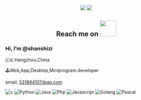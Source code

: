 <p align = "center">
  <img src = "https://github-readme-stats.vercel.app/api?username=shanshizi&show_icons=true&theme=tokyonight&line_height=27">
  <img src = "https://github-readme-stats.vercel.app/api/top-langs/?username=shanshizi&theme=radical">
</p>

<h2 align="center">Reach me on <img src="https://media.giphy.com/media/mGcNjsfWAjY5AEZNw6/giphy.gif" width="50"></h2>


### Hi, I’m @shanshizi

🇨🇳 Hangzhou,China

🕹Web,App,Desktop,Miniprogram developer

email: 531894107@qq.com

![c](https://img.shields.io/badge/-C-192133?style=flat-square&logoColor=white)
![Python](https://img.shields.io/badge/-Python-192133?style=flat-square&logoColor=white)
![Java](https://img.shields.io/badge/-Java-192133?style=flat-square&logoColor=white)
![Php](https://img.shields.io/badge/-PHP-192133?style=flat-square&logoColor=white)
![Javascript](https://img.shields.io/badge/-Javascript-192133?style=flat-square&logoColor=white)
![Golang](https://img.shields.io/badge/-Golang-192133?style=flat-square&logoColor=white)
![Pascal](https://img.shields.io/badge/-Pascal-192133?style=flat-square&logoColor=white)

<!---
![Python](https://img.shields.io/badge/-Python-192133?style=flat-square&logo=python&logoColor=white)
![Java](https://img.shields.io/badge/-Java-192133?style=flat-square&logo=figma&logoColor=white)
![Php](https://img.shields.io/badge/-PHP-192133?style=flat-square&logo=figma&logoColor=white)
![Javascript](https://img.shields.io/badge/-Javascript-192133?style=flat-square&logo=figma&logoColor=white)
![Golang](https://img.shields.io/badge/-Golang-192133?style=flat-square&logo=redis&logoColor=white)
--->

<!---
shanshizi/shanshizi is a ✨ special ✨ repository because its `README.md` (this file) appears on your GitHub profile.
You can click the Preview link to take a look at your changes.
--->
